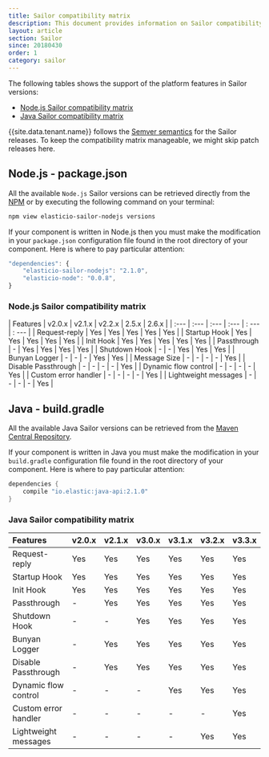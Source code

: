 ```yaml
---
title: Sailor compatibility matrix
description: This document provides information on Sailor compatibility matrix
layout: article
section: Sailor
since: 20180430
order: 1
category: sailor
---
```


The following tables shows the support of the platform features in Sailor versions:

 * [Node.js Sailor compatibility matrix](#nodejs-sailor-compatibility-matrix)
 * [Java Sailor compatibility matrix](#java-sailor-compatibility-matrix)

{{site.data.tenant.name}} follows the [Semver semantics](https://en.wikipedia.org/wiki/Software_versioning)
for the Sailor releases. To keep the compatibility matrix manageable,
we might skip patch releases here.

## Node.js - package.json

All the available `Node.js` Sailor versions can be retrieved directly from the
[NPM](https://www.npmjs.com/package/elasticio-sailor-nodejs) or by executing the
following command on your terminal:

```sh
npm view elasticio-sailor-nodejs versions
```

If your component is written in Node.js then you must make the modification in
your `package.json` configuration file found in the root directory of your component.
Here is where to pay particular attention:

```js
"dependencies": {
    "elasticio-sailor-nodejs": "2.1.0",
    "elasticio-node": "0.0.8",
}
```

### Node.js Sailor compatibility matrix

| Features             | v2.0.x | v2.1.x | v2.2.x | 2.5.x | 2.6.x |
| :---                 | :---   | :---   | :---   | : --- | : --- |
| Request-reply        | Yes    | Yes    | Yes    | Yes   | Yes   |
| Startup Hook         | Yes    | Yes    | Yes    | Yes   | Yes   |
| Init Hook            | Yes    | Yes    | Yes    | Yes   | Yes   |
| Passthrough          | -      | Yes    | Yes    | Yes   | Yes   |
| Shutdown Hook        | -      | -      | Yes    | Yes   | Yes   |
| Bunyan Logger        | -      | -      | -      | Yes   | Yes   |
| Message Size         | -      | -      | -      | -     | Yes   |
| Disable Passthrough  | -      | -      | -      | -     | Yes   |
| Dynamic flow control | -      | -      | -      | -     | Yes   |
| Custom error handler | -      | -      | -      | -     | Yes   |
| Lightweight messages | -      | -      | -      | -     | Yes   |

## Java - build.gradle

All the available Java Sailor versions can be retrieved from the
[Maven Central Repository](https://search.maven.org/#search%7Cga%7C1%7Cio.elastic).

If your component is written in Java you must make the modification in your
`build.gradle` configuration file found in the root directory of your component.
Here is where to pay particular attention:

```java
dependencies {
    compile "io.elastic:java-api:2.1.0"
}
```

### Java Sailor compatibility matrix

| Features             | v2.0.x | v2.1.x | v3.0.x | v3.1.x | v3.2.x | v3.3.x |
| :---                 | :---   | :---   | :---   | :---   | :---   | :---   |
| Request-reply        | Yes    | Yes    | Yes    | Yes    | Yes    | Yes    |
| Startup Hook         | Yes    | Yes    | Yes    | Yes    | Yes    | Yes    |
| Init Hook            | Yes    | Yes    | Yes    | Yes    | Yes    | Yes    |
| Passthrough          | -      | Yes    | Yes    | Yes    | Yes    | Yes    |
| Shutdown Hook        | -      | -      | Yes    | Yes    | Yes    | Yes    |
| Bunyan Logger        | -      | Yes    | Yes    | Yes    | Yes    | Yes    |
| Disable Passthrough  | -      | Yes    | Yes    | Yes    | Yes    | Yes    |
| Dynamic flow control | -      | -      | -      | Yes    | Yes    | Yes    |
| Custom error handler | -      | -      | -      | -      | -      | Yes    |
| Lightweight messages | -      | -      | -      | -      | Yes    | Yes    |
